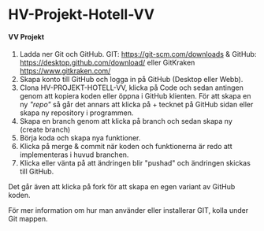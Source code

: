 # HV-Projekt-Hotell-VV

#### VV Projekt

1. Ladda ner Git och GitHub.
   GIT: https://git-scm.com/downloads & GitHub: https://desktop.github.com/download/ eller GitKraken https://www.gitkraken.com/
2. Skapa konto till GitHub och logga in på GitHub (Desktop eller Webb).
3. Clona HV-PROJEKT-HOTELL-VV, klicka på Code och sedan antingen genom att kopiera koden eller öppna i GitHub klienten.
   För att skapa en ny _"repo"_ så går det annars att klicka på + tecknet på GitHub sidan eller skapa ny repository i programmen.
4. Skapa en branch genom att klicka på branch och sedan skapa ny (create branch)
5. Börja koda och skapa nya funktioner.
6. Klicka på merge & commit när koden och funktionerna är redo att implementeras i huvud branchen.
7. Klicka eller vänta på att ändringen blir "pushad" och ändringen skickas till GitHub.

Det går även att klicka på fork för att skapa en egen variant av GitHub koden.

För mer information om hur man använder eller installerar GIT, kolla under Git mappen.
